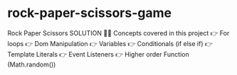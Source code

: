 # rock-paper-scissors-game
Rock Paper Scissors SOLUTION 🚀🔥
  Concepts covered in this project
    👉 For loops
    👉 Dom Manipulation
    👉 Variables
    👉 Conditionals (if else if)
    👉 Template Literals
    👉 Event Listeners
    👉 Higher order Function (Math.random())